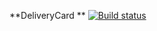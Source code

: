 **DeliveryCard
** [![Build status](https://ci.appveyor.com/api/projects/status/d4b8m4ts87eb3vtg?svg=true)](https://ci.appveyor.com/project/Denwin22/deliverycard)

